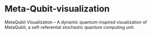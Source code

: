 # Meta-Qubit-visualization
MetaQubit Visualization – A dynamic quantum-inspired visualization of MetaQubit, a self-referential stochastic quantum computing unit.
